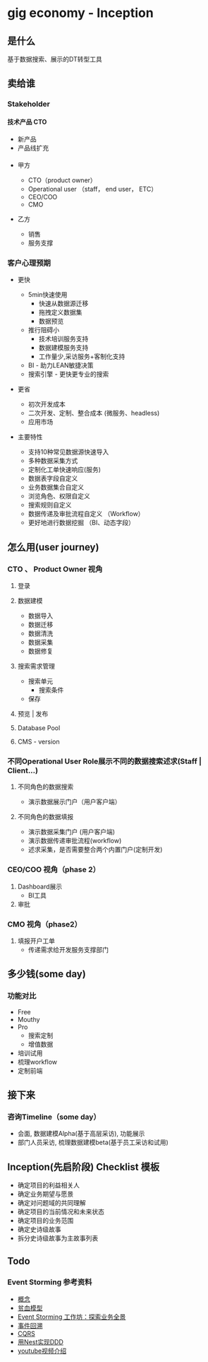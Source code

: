# gig economy - Inception
## 是什么
基于数据搜索、展示的DT转型工具

## 卖给谁

### Stakeholder

#### 技术产品 CTO
- 新产品
- 产品线扩充

#### 

- 甲方
  - CTO（product owner）
  - Operational user （staff， end user， ETC）
  - CEO/COO 
  - CMO
  
- 乙方
  - 销售
  - 服务支撑
  
### 客户心理预期

- 更快
  - 5min快速使用 
    - 快速从数据源迁移
    - 拖拽定义数据集
    - 数据预览
  - 推行阻碍小
    - 技术培训服务支持
    - 数据建模服务支持
    - 工作量少,采访服务+客制化支持
  - BI - 助力LEAN敏捷决策
  - 搜索引擎 - 更快更专业的搜索
  
- 更省
  - 初次开发成本
  - 二次开发、定制、整合成本 (微服务、headless)
  - 应用市场
  
- 主要特性
  - 支持10种常见数据源快速导入
  - 多种数据采集方式
  - 定制化工单快速响应(服务)
  - 数据表字段自定义
  - 业务数据集合自定义
  - 浏览角色、权限自定义
  - 搜索规则自定义
  - 数据传递及审批流程自定义 （Workflow）
  - 更好地进行数据挖掘 （BI、动态字段）
  
## 怎么用(user journey)
### CTO 、 Product Owner 视角
1. 登录
2. 数据建模
     - 数据导入
     - 数据迁移 
     - 数据清洗
     - 数据采集
     - 数据修复
  
3. 搜索需求管理
     - 搜索单元
       - 搜索条件
     - 保存
4. 预览 | 发布
  
5. Database Pool
6. CMS - version
    
### 不同Operational User Role展示不同的数据搜索述求(Staff | Client...)

1. 不同角色的数据搜索
   - 演示数据展示门户（用户客户端）
  
2. 不同角色的数据填报
   
   - 演示数据采集门户 (用户客户端)
   - 演示数据传递审批流程(workflow)
   - 述求采集，是否需要整合两个内置门户(定制开发)
  
### CEO/COO 视角（phase 2）
1. Dashboard展示
   - BI工具
2. 审批
   
### CMO 视角（phase2）
1. 填报开户工单
   - 传递需求给开发服务支撑部门
  
## 多少钱(some day)
### 功能对比

  - Free
  - Mouthy
  - Pro
    - 搜索定制
     - 增值数据
   - 培训试用
   - 梳理workflow
   - 定制前端
  
## 接下来
### 咨询Timeline（some day）

- 会面, 数据建模Alpha(基于高层采访), 功能展示
- 部门人员采访, 梳理数据建模beta(基于员工采访和试用)



## Inception(先启阶段) Checklist 模板
- 确定项目的利益相关人
- 确定业务期望与愿景
- 确定对问题域的共同理解
- 确定项目的当前情况和未来状态
- 确定项目的业务范围
- 确定史诗级故事
- 拆分史诗级故事为主故事列表

## Todo
### Event Storming 参考资料
- [概念](https://www.jianshu.com/p/ba85d2a9a9d8)
- [贫血模型](https://www.jianshu.com/p/125213bd4af5?utm_campaign=hugo&utm_medium=reader_share&utm_content=note&utm_source=weixin-friends&from=singlemessage&isappinstalled=0)
- [Event Storming 工作坊：探索业务全景](https://www.jianshu.com/p/d79e020cad2d?from=timeline&isappinstalled=0)
- [事件回溯](https://microservices.io/patterns/data/event-sourcing.html)
- [CQRS](https://www.cnblogs.com/xishuai/p/iddd-cqrs-and-eda.html)
- [用Nest实现DDD](https://medium.com/@qasimsoomro/building-microservices-using-node-js-with-ddd-cqrs-and-event-sourcing-part-1-of-2-52e0dc3d81df)
- [youtube视频介绍](https://www.youtube.com/watch?v=rolfJR9ERxo&t=3059s)

